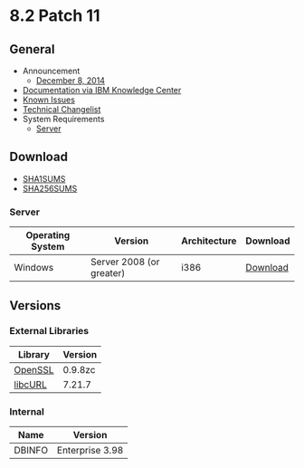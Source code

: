 # 8.2 Patch 11

## General
* Announcement
	* [December 8, 2014](http://bigmail.bigfix.com/pipermail/besadmin-announcements/2014-December/002512.html)
* [Documentation via IBM Knowledge Center](https://www-01.ibm.com/support/knowledgecenter/SS63NW_8.2.0/com.ibm.tem.doc_8.2/lifecyclewelcome.html)
* [Known Issues](https://www-01.ibm.com/support/docview.wss?uid=swg21571487)
* [Technical Changelist](https://support.bigfix.com/bes/changes/fullchangelist-82.txt)
* System Requirements
	* [Server](https://www-01.ibm.com/support/docview.wss?uid=swg21505691)

## Download
* [SHA1SUMS](SHA1SUMS)
* [SHA256SUMS](SHA256SUMS)

### Server
| Operating System | Version | Architecture | Download |
| ---------------- | ------- | ------------ | -------- |
| Windows | Server 2008 (or greater) | i386 | [Download](http://software.bigfix.com/download/bes/82/BigFix-BES-Server-8.2.1456.0.exe) |

## Versions

### External Libraries
| Library | Version |
| ------- | ------- |
| [OpenSSL](https://www.openssl.org) | 0.9.8zc |
| [libcURL](https://curl.haxx.se/libcurl/) | 7.21.7 |

### Internal
| Name | Version |
| ---- | ------- |
| DBINFO | Enterprise 3.98 |
